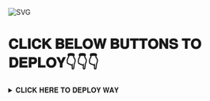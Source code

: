 ![ SVG](https://readme-typing-svg.herokuapp.com/?lines=welcome+To+auto-filter-𝚋𝚘𝚝!;created+by+𝑻𝑬𝑨𝑴+sazuki+kerala+bot!;A+simple+autofilter+Bot!;Auto+filter+with+single+button+and+double+button!;and+advanced+futures!)
</p>



# 𝐂𝐋𝐈𝐂𝐊 𝐁𝐄𝐋𝐎𝐖 𝐁𝐔𝐓𝐓𝐎𝐍𝐒 𝐓𝐎 𝐃𝐄𝐏𝐋𝐎𝐘👇👇👇


<details><summary>𝐂𝐋𝐈𝐂𝐊 𝐇𝐄𝐑𝐄 𝐓𝐎 𝐃𝐄𝐏𝐋𝐎𝐘 𝐖𝐀𝐘</summary>
<p>
<pre>

##DEPLOY

<details><summary>𝐏𝐈𝐂 𝐖𝐈𝐓𝐇 𝐃𝐄𝐏𝐋𝐎𝐘</summary>
<p>
<br>



[![Deploy](https://telegra.ph/file/7cde9e71ebffa93a0d209.jpg)](https://heroku.com/deploy?template=https://github.com/SAZUKI-SAMSUNG/Pro-Auto-Filter-V1-Bot)
</a>
</p>
</details>





You can deploy this bot anywhere.



<details><summary>𝐃𝐄𝐏𝐋𝐎𝐘 𝐓𝐎 𝐇𝐎𝐑𝐄𝐊𝐔</summary>
<p>
<br>
<a href="https://heroku.com/deploy?template=https://github.com/SAZUKI-SAMSUNG/Pro-Auto-Filter-V1-Bot">
  <img src="https://www.herokucdn.com/deploy/button.svg" alt="Deploy">
</a>
</p>
</details>

<details><summary>𝐃𝐄𝐏𝐋𝐎𝐘 𝐓𝐎 𝐁𝐏𝐒</summary>
<p>
<pre>
git clone https://github.com/SAZUKI-SAMSUNG/Pro-Auto-Filter-V1-Bot
# Install Packages
pip3 install -r requirements.txt
Edit info.py with variables as given below then run bot
python3 bot.py
</pre>
</p>
</details>





<details><summary>𝐃𝐄𝐏𝐋𝐎𝐘 𝐓𝐎 𝐓𝐆 𝐁𝐎𝐓</summary>
<p>
<pre>
You can deploy our bot in telegram bot
Bot username: https://telegram.dog/XTZ_HerokuBot?start=https://github.com/SAZUKI-SAMSUNG/Pro-Auto-Filter-V1-Bot

How to deploy in bot


1.Start the heroku bot
2.type /deploy and send to the bot
3.wait for bot reply and send https://github.com/SAZUKI-SAMSUNG/Pro-Auto-Filter-V1-BotXTZ_HerokuBot
4.answer the variables eg. App id,app hash, bot token etc
5.wait for deploy then use the bot

